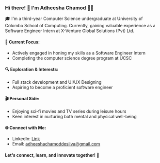 ### Hi there! 👋 I'm Adheesha Chamod 👨‍💻

🎓 I'm a third-year Computer Science undergraduate at University of Colombo School of Computing. Currently, gaining valuable experience as a Software Engineer Intern at X-Venture Global Solutions (Pvt) Ltd.

#### 🌟 Current Focus:
- Actively engaged in honing my skills as a Software Engineer Intern
- Completing the computer science degree program at UCSC

#### 🔍 Exploration & Interests:
- Full stack development and UI/UX Designing
- Aspiring to become a proficient software engineer

#### 🎬 Personal Side:
- Enjoying sci-fi movies and TV series during leisure hours
- Keen interest in nurturing both mental and physical well-being

#### 🌐 Connect with Me:
- LinkedIn: [Link](https://www.linkedin.com/in/adheesha-chamod-83414a244)
- Email: [adheeshachamoddesilva@gmail.com](mailto:adheeshachamoddesilva@gmail.com)

#### Let's connect, learn, and innovate together! 🚀
